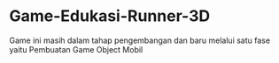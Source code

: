 # Game-Edukasi-Runner-3D

Game ini masih dalam tahap pengembangan dan baru melalui satu fase yaitu
Pembuatan Game Object Mobil
